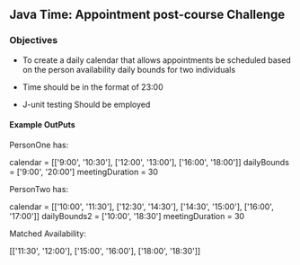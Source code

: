 ## Java Time: Appointment post-course Challenge  

### Objectives 
 
- To create a daily calendar that allows appointments be scheduled based on the person availability daily bounds for two individuals

- Time should be in the format of 23:00

- J-unit testing Should be employed 

#### Example OutPuts

PersonOne has:

calendar = [['9:00', '10:30'], ['12:00', '13:00'], ['16:00', '18:00']]
dailyBounds = ['9:00', '20:00']
meetingDuration = 30


PersonTwo has:

calendar = [['10:00', '11:30'], ['12:30', '14:30'], ['14:30', '15:00'], ['16:00', '17:00']]
dailyBounds2 = ['10:00', '18:30']
meetingDuration = 30


Matched Availability:

[['11:30', '12:00'], ['15:00', '16:00'], ['18:00', '18:30']]
